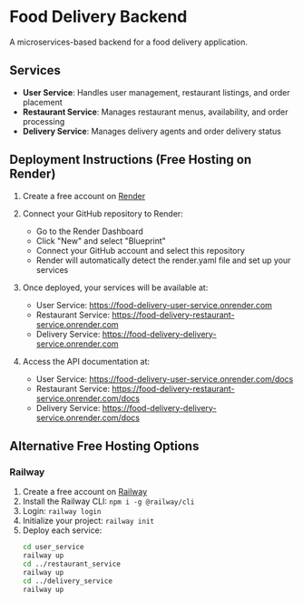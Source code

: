 # Food Delivery Backend

A microservices-based backend for a food delivery application.

## Services

- **User Service**: Handles user management, restaurant listings, and order placement
- **Restaurant Service**: Manages restaurant menus, availability, and order processing
- **Delivery Service**: Manages delivery agents and order delivery status

## Deployment Instructions (Free Hosting on Render)

1. Create a free account on [Render](https://render.com/)

2. Connect your GitHub repository to Render:
   - Go to the Render Dashboard
   - Click "New" and select "Blueprint"
   - Connect your GitHub account and select this repository
   - Render will automatically detect the render.yaml file and set up your services

3. Once deployed, your services will be available at:
   - User Service: https://food-delivery-user-service.onrender.com
   - Restaurant Service: https://food-delivery-restaurant-service.onrender.com
   - Delivery Service: https://food-delivery-delivery-service.onrender.com

4. Access the API documentation at:
   - User Service: https://food-delivery-user-service.onrender.com/docs
   - Restaurant Service: https://food-delivery-restaurant-service.onrender.com/docs
   - Delivery Service: https://food-delivery-delivery-service.onrender.com/docs

## Alternative Free Hosting Options

### Railway

1. Create a free account on [Railway](https://railway.app/)
2. Install the Railway CLI: `npm i -g @railway/cli`
3. Login: `railway login`
4. Initialize your project: `railway init`
5. Deploy each service:
   ```bash
   cd user_service
   railway up
   cd ../restaurant_service
   railway up
   cd ../delivery_service
   railway up
